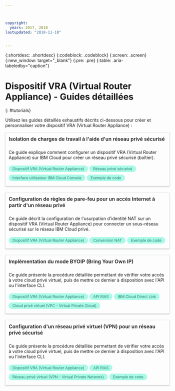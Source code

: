 ```yaml
---



copyright:
  years: 2017, 2018
lastupdated: "2018-11-10"


---
```


{:shortdesc: .shortdesc}
{:codeblock: .codeblock}
{:screen: .screen}
{:new_window: target="_blank"}
{:pre: .pre}
{:table: .aria-labeledby="caption"}

# Dispositif VRA (Virtual Router Appliance) - Guides détaillées
{: #tutorials}

Utilisez les guides détaillés exhaustifs décrits ci-dessous pour créer et personnaliser votre dispositif VRA (Virtual Router Appliance) :

<style>
    .solutionBox {
        margin: 0 10px 20px 0 !important;
        padding: 10px !important;
        width: 100% !important;
        border: 1px #dfe3e6 solid !important;
        box-shadow: 0px 2px 4px 0px rgba(0,0,0,0.2) !important;
    }
    .solutionBoxContainer {
    }
    .solutionBoxTitle {
      margin: 0rem !important;
      font-size: 16px !important;
      margin-bottom: 10px !important;
      font-weight: 600 !important;
    }
    .tag-filter.category {
        background: #aaf9e6 !important;
        color: #238070 !important;
    }
    .tag-filter {
        padding: 3px 12px !important;
        font-size: 12px !important;
        margin-right: 1px !important;
        border-radius: 10px !important;
        white-space: nowrap !important;
        line-height: 1.8rem !important;
    }
    .solutionBoxDescription {
        display:flex !important;
        flex-wrap: wrap !important;
    }
   .solutionBoxTitle a {
      text-decoration-line:none !important;
    }
    .descriptionContainer {
        flex-grow: 1 !important;
        width: 200px !important;
    }
    .architectureDiagramContainer {
        width: 300px !important;
        padding: 0 10px !important;
    }
    .architectureDiagram {
        max-height: 200px !important;
        padding: 5px !important;
    }
</style>

<div class = "solutionBox">
        <h3 id="scalable-webapp-kubernetes.html" class="solutionBoxTitle">
            <a href = "/docs/tutorials/secure-network-enclosure.html#isolate-workloads-with-a-secure-private-network">Isolation de charges de travail à l'aide d'un réseau privé sécurisé</a>
        </h3>
        <div class="solutionBoxDescription">
            <div class="descriptionContainer">
                <p>Ce guide explique comment configurer un dispositif VRA (Virtual Router Appliance) sur IBM Cloud pour créer un réseau privé sécurisé (boîtier). </p>
                    <span class="tag-filter category">Dispositif VRA (Virtual Router Appliance)</span>
                    <span class="tag-filter category">Réseau privé sécurisé</span>
                    <span class="tag-filter category">Interface utilisateur IBM Cloud Console</span>
                    <span class="tag-filter category">Exemple de code</span>
    </div>
  </div>
  </div>

<div class = "solutionBox">
        <h3 id="scalable-webapp-kubernetes.html" class="solutionBoxTitle">
            <a href = "/docs/tutorials/nat-config-private.html#configure-firewall-rules-for-internet-access-from-a-private-network">Configuration de règles de pare-feu pour un accès Internet à partir d'un réseau privé</a>
        </h3>
        <div class="solutionBoxDescription">
            <div class="descriptionContainer">
                <p>Ce guide décrit la configuration de l'usurpation d'identité NAT sur un dispositif VRA (Virtual Router Appliance) pour connecter un sous-réseau sécurisé sur le réseau IBM Cloud privé. </p>
                    <span class="tag-filter category">Dispositif VRA (Virtual Router Appliance)</span>
                    <span class="tag-filter category">Conversion NAT</span>
                    <span class="tag-filter category">Exemple de code</span>
    </div>
  </div>
  </div>

<div class = "solutionBoxContainer">
    <div class = "solutionBox">
        <h3 id="scalable-webapp-kubernetes.html" class="solutionBoxTitle">
            <a href = "/docs/tutorials/byoip.html#bring-your-own-ip-address">Implémentation du mode BYOIP (Bring Your Own IP)</a>
        </h3>
        <div class="solutionBoxDescription">
            <div class="descriptionContainer">
                <p>Ce guide présente la procédure détaillée permettant de vérifier votre accès à votre cloud privé virtuel, puis de mettre ce dernier à disposition avec l'API ou l'interface CLI. </p>
                 <span class="tag-filter category">Dispositif VRA (Virtual Router Appliance)</span>
                 <span class="tag-filter category">API RIAS</span>
                 <span class="tag-filter category">IBM Cloud Direct Link</span>
                 <span class="tag-filter category">Cloud privé virtuel (VPC - Virtual Private Cloud)</span>
    </div>
 </div>
 </div>

 <div class = "solutionBoxContainer">
    <div class = "solutionBox">
        <h3 id="scalable-webapp-kubernetes.html" class="solutionBoxTitle">
            <a href = "/docs/tutorials/configuring-IPSEC-VPN.html#vpn-into-a-secure-private-network">Configuration d'un réseau privé virtuel (VPN) pour un réseau privé sécurisé</a>
        </h3>
        <div class="solutionBoxDescription">
            <div class="descriptionContainer">
                <p>Ce guide présente la procédure détaillée permettant de vérifier votre accès à votre cloud privé virtuel, puis de mettre ce dernier à disposition avec l'API ou l'interface CLI. </p>
                 <span class="tag-filter category">Dispositif VRA (Virtual Router Appliance)</span>
                 <span class="tag-filter category">API RIAS</span>
                 <span class="tag-filter category">Réseau privé virtuel (VPN - Virtual Private Network)</span>
                 <span class="tag-filter category">Exemple de code</span>
    </div>
 </div>
 </div>
    </div>
    </div>
